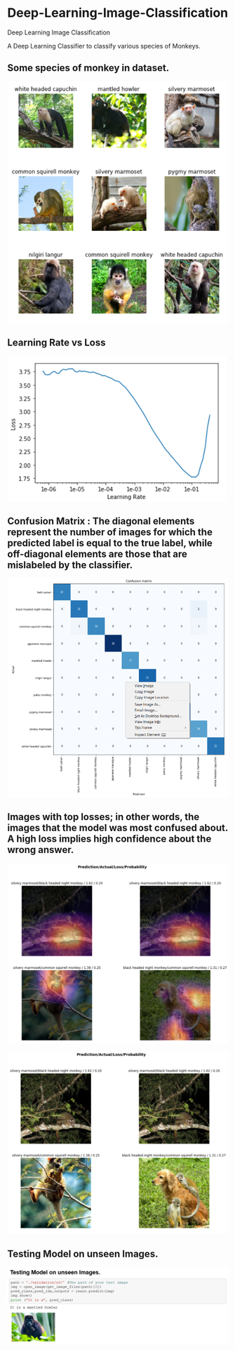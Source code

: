 # Deep-Learning-Image-Classification
Deep Learning Image Classification

A Deep Learning Classifier to classify various species of Monkeys.

## Some species of monkey in dataset.

![Project Image](Images/i1.png)

## Learning Rate vs Loss

![Project Image](Images/i2.png)

## Confusion Matrix : The diagonal elements represent the number of images for which the predicted label is equal to the true label, while off-diagonal elements are those that are mislabeled by the classifier.

![Project Image](Images/i3.png)

## Images with top losses; in other words, the images that the model was most confused about. A high loss implies high confidence about the wrong answer.

![Project Image](Images/i4.png)

![Project Image](Images/i5.png)

## Testing Model on unseen Images.

![Project Image](Images/i6.png)





